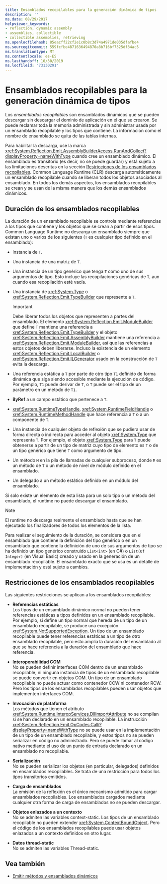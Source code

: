 ```yaml
---
title: Ensamblados recopilables para la generación dinámica de tipos
description: ''
ms.date: 08/29/2017
helpviewer_keywords:
- reflection, dynamic assembly
- assemblies, collectible
- collectible assemblies, retrieving
ms.openlocfilehash: 85eacff22cf2e1c0b8c3d74a4971de035dfafbe4
ms.sourcegitcommit: 559fcfbe4871636494870a8b716bf7325df34ac5
ms.translationtype: MT
ms.contentlocale: es-ES
ms.lasthandoff: 10/30/2019
ms.locfileid: "73130291"
---
```

# <a name="collectible-assemblies-for-dynamic-type-generation"></a>Ensamblados recopilables para la generación dinámica de tipos

Los *ensamblados recopilables* son ensamblados dinámicos que se pueden descargar sin descargar el dominio de aplicación en el que se crearon. Se puede reclamar toda la memoria administrada y sin administrar usada por un ensamblado recopilable y los tipos que contiene. La información como el nombre de ensamblado se quita de las tablas internas.

Para habilitar la descarga, use la marca <xref:System.Reflection.Emit.AssemblyBuilderAccess.RunAndCollect?displayProperty=nameWithType> cuando cree un ensamblado dinámico. El ensamblado es transitorio (es decir, no se puede guardar) y está sujeto a las limitaciones descritas en la sección [Restricciones de los ensamblados recopilables](#restrictions-on-collectible-assemblies). Common Language Runtime (CLR) descarga automáticamente un ensamblado recopilable cuando se liberan todos los objetos asociados al ensamblado. En todos los demás aspectos, los ensamblados recopilables se crean y se usan de la misma manera que los demás ensamblados dinámicos.

## <a name="lifetime-of-collectible-assemblies"></a>Duración de los ensamblados recopilables

La duración de un ensamblado recopilable se controla mediante referencias a los tipos que contiene y los objetos que se crean a partir de esos tipos. Common Language Runtime no descarga un ensamblado siempre que existan uno o varios de los siguientes (`T` es cualquier tipo definido en el ensamblado): 

- Instancia de `T`.

- Una instancia de una matriz de `T`.
 
- Una instancia de un tipo genérico que tenga `T` como uno de sus argumentos de tipo. Esto incluye las recopilaciones genéricas de `T`, aun cuando esa recopilación esté vacía.

- Una instancia de <xref:System.Type> o <xref:System.Reflection.Emit.TypeBuilder> que represente a `T`. 

   > [!IMPORTANT]
   > Debe liberar todos los objetos que representen a partes del ensamblado. El elemento <xref:System.Reflection.Emit.ModuleBuilder> que define `T` mantiene una referencia a <xref:System.Reflection.Emit.TypeBuilder> y el objeto <xref:System.Reflection.Emit.AssemblyBuilder> mantiene una referencia a <xref:System.Reflection.Emit.ModuleBuilder>, así que las referencias a estos objetos deben liberarse. Incluso la existencia de un elemento <xref:System.Reflection.Emit.LocalBuilder> o <xref:System.Reflection.Emit.ILGenerator> usado en la construcción de `T` evita la descarga.

- Una referencia estática a `T` por parte de otro tipo `T1` definido de forma dinámica que siga siendo accesible mediante la ejecución de código. Por ejemplo, `T1` puede derivar de `T`, o `T` puede ser el tipo de un parámetro en un método de `T1`.
 
- **ByRef** a un campo estático que pertenece a `T`.

- <xref:System.RuntimeTypeHandle>, <xref:System.RuntimeFieldHandle> o <xref:System.RuntimeMethodHandle> que hace referencia a `T` o a un componente de `T`.

- Una instancia de cualquier objeto de reflexión que se pudiera usar de forma directa o indirecta para acceder al objeto <xref:System.Type> que representa `T`. Por ejemplo, el objeto <xref:System.Type> para `T` puede obtenerse a partir de un tipo de matriz cuyo tipo de elemento es `T` o de un tipo genérico que tiene `T` como argumento de tipo. 

- Un método `M` en la pila de llamadas de cualquier subproceso, donde `M` es un método de `T` o un método de nivel de módulo definido en el ensamblado.

- Un delegado a un método estático definido en un módulo del ensamblado.

Si solo existe un elemento de esta lista para un solo tipo o un método del ensamblado, el runtime no puede descargar el ensamblado.

> [!NOTE]
> El runtime no descarga realmente el ensamblado hasta que se han ejecutado los finalizadores de todos los elementos de la lista.

Para realizar el seguimiento de la duración, se considera que en el ensamblado que contiene la definición del tipo genérico o en un ensamblado que contiene la definición de uno de sus argumentos de tipo se ha definido un tipo genérico construido `List<int>` (en C#) o `List(Of Integer)` (en Visual Basic) creado y usado en la generación de un ensamblado recopilable. El ensamblado exacto que se usa es un detalle de implementación y está sujeto a cambios.
 
## <a name="restrictions-on-collectible-assemblies"></a>Restricciones de los ensamblados recopilables

Las siguientes restricciones se aplican a los ensamblados recopilables: 

- **Referencias estáticas**   
  Los tipos de un ensamblado dinámico normal no pueden tener referencias estáticas a tipos definidos en un ensamblado recopilable. Por ejemplo, si define un tipo normal que hereda de un tipo de un ensamblado recopilable, se produce una excepción <xref:System.NotSupportedException>. Un tipo de un ensamblado recopilable puede tener referencias estáticas a un tipo de otro ensamblado recopilable, pero esto amplía la duración del ensamblado al que se hace referencia a la duración del ensamblado que hace referencia.

- **Interoperabilidad COM**   
   No se pueden definir interfaces COM dentro de un ensamblado recopilable, ni ninguna instancia de tipos de un ensamblado recopilable se puede convertir en objetos COM. Un tipo de un ensamblado recopilable no puede actuar como contenedor CCW ni contenedor RCW. Pero los tipos de los ensamblados recopilables pueden usar objetos que implementen interfaces COM.

- **Invocación de plataforma**   
   Los métodos que tienen el atributo <xref:System.Runtime.InteropServices.DllImportAttribute> no se compilan si se han declarado en un ensamblado recopilable. La instrucción <xref:System.Reflection.Emit.OpCodes.Calli?displayProperty=nameWithType> no se puede usar en la implementación de un tipo de un ensamblado recopilable, y estos tipos no se pueden serializar en código no administrado. Pero se puede llamar al código nativo mediante el uso de un punto de entrada declarado en un ensamblado no recopilable.
 
- **Serialización**   
   No se pueden serializar los objetos (en particular, delegados) definidos en ensamblados recopilables. Se trata de una restricción para todos los tipos transitorios emitidos.

- **Carga de ensamblados**   
   La emisión de la reflexión es el único mecanismo admitido para cargar ensamblados recopilables. Los ensamblados cargados mediante cualquier otra forma de carga de ensamblados no se pueden descargar.
 
- **Objetos enlazados a un contexto**    
   No se admiten las variables context-static. Los tipos de un ensamblado recopilable no pueden extender <xref:System.ContextBoundObject>. Pero el código de los ensamblados recopilables puede usar objetos enlazados a un contexto definidos en otro lugar.

- **Datos thread-static**       
   No se admiten las variables Thread-static.

## <a name="see-also"></a>Vea también

- [Emitir métodos y ensamblados dinámicos](emitting-dynamic-methods-and-assemblies.md)
